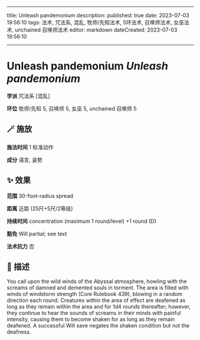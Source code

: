 
---
title: Unleash pandemonium
description: 
published: true
date: 2023-07-03 19:56:10
tags: 法术, 咒法系, 混乱, 牧师/先知法术, 5环法术, 召唤师法术, 女巫法术, unchained 召唤师法术
editor: markdown
dateCreated: 2023-07-03 19:56:10

---

# **Unleash pandemonium** *Unleash pandemonium*

**学派** 咒法系 \[混乱\] 

**环位** 牧师/先知 5, 召唤师 5, 女巫 5, unchained 召唤师 5

## 🪄 施放

**施法时间** 1 标准动作

**成分** 语言, 姿势

## ✨ 效果  

**范围** 30-foot-radius spread

**距离** 近距 (25尺+5尺/2等级)  

**持续时间** concentration (maximum 1 round/level) +1 round (D) 

**豁免** Will partial; see text

**法术抗力** 否

## 📖 描述

You call upon the wild winds of the Abyssal atmosphere, howling with the screams of damned and demented souls in torment. The area is filled with winds of windstorm strength (Core Rulebook 439), blowing in a random direction each round. Creatures within the area of effect are deafened as long as they remain within the area and for 1d4 rounds thereafter; however, they continue to hear the sounds of screams in their minds with painful intensity, causing them to become shaken for as long as they remain deafened. A successful Will save negates the shaken condition but not the deafness.
    